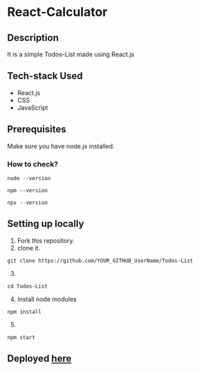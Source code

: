 # React-Calculator

## Description
It is a simple Todos-List made using React.js
## Tech-stack Used
- React.js
- CSS
- JavaScript

## Prerequisites

Make sure you have node.js installed.

### How to check?
 ```
 node --version
 ```
 ```
 npm --version
 ```
 ```
 npx --version
 ```

## Setting up locally
1. Fork this repository.
2. clone it.
 ```
 git clone https://github.com/YOUR_GITHUB_UserName/Todos-List
 ```
3. 
 ```
 cd Todos-List
 ```
4. Install node modules
 ```
 npm install
 ```
5. 
 ```
 npm start
 ```
   

## Deployed [here](https://todos-list-mukul.netlify.app/)

